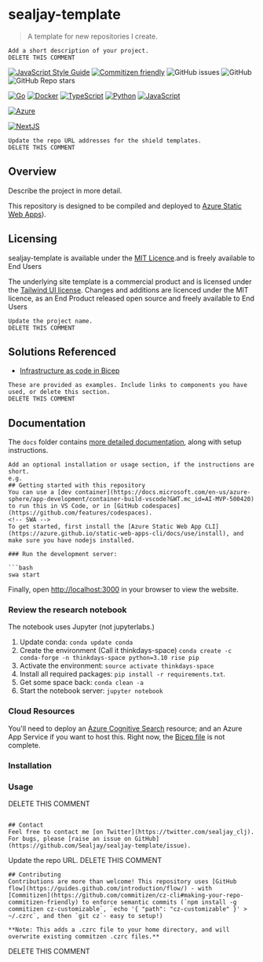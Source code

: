 # sealjay-template
> A template for new repositories I create.

```
Add a short description of your project.
DELETE THIS COMMENT
```
<!-- Javascript -->
[![JavaScript Style Guide](https://img.shields.io/badge/code_style-standard-brightgreen.svg)](https://standardjs.com)
[![Commitizen friendly](https://img.shields.io/badge/commitizen-friendly-brightgreen.svg)](http://commitizen.github.io/cz-cli/)
![GitHub issues](https://img.shields.io/github/issues/Sealjay/sealjay-template)
![GitHub](https://img.shields.io/github/license/Sealjay/sealjay-template)
![GitHub Repo stars](https://img.shields.io/github/stars/Sealjay/sealjay-template?style=social)

<!-- Lang badges -->
[![Go](https://img.shields.io/badge/--3178C6?logo=go&logoColor=ffffff)](https://go.dev/)
[![Docker](https://img.shields.io/badge/--3178C6?logo=docker&logoColor=ffffff)](https://www.docker.com/) 
[![TypeScript](https://img.shields.io/badge/--3178C6?logo=typescript&logoColor=ffffff)](https://www.typescriptlang.org/)
[![Python](https://img.shields.io/badge/--3178C6?logo=python&logoColor=ffffff)](https://www.python.org/)
[![JavaScript](https://img.shields.io/badge/--3178C6?logo=javascript&logoColor=ffffff)](https://nodejs.org/en/)

<!-- Cloud badges -->
[![Azure](https://img.shields.io/badge/--3178C6?logo=microsoftazure&logoColor=ffffff)](https://learn.microsoft.com/en-us/azure/developer/azure-developer-cli/?WT.mc_id=AI-MVP-5004204)

<!-- Package badges -->
[![NextJS](https://img.shields.io/badge/--3178C6?logo=next.js&logoColor=ffffff)](https://nextjs.org/)


```
Update the repo URL addresses for the shield templates.
DELETE THIS COMMENT
```

## Overview
Describe the project in more detail.

This repository is designed to be compiled and deployed to [Azure Static Web Apps](https://docs.microsoft.com/en-us/azure/static-web-apps/deploy-nextjs?WT.mc_id=AI-MVP-5004204)).


## Licensing
<!-- MIT -->
sealjay-template is available under the [MIT Licence](./LICENCE).and is freely available to End Users
<!-- Tailwind template -->
The underlying site template is a commercial product and is licensed under the [Tailwind UI license](https://tailwindui.com/license). Changes and additions are licenced under the MIT licence, as an End Product released open source and freely available to End Users

```
Update the project name.
DELETE THIS COMMENT
```

## Solutions Referenced
- [Infrastructure as code in Bicep](https://docs.microsoft.com/en-us/azure/azure-resource-manager/bicep/overview?&WT.mc_id=AI-MVP-500420)


```
These are provided as examples. Include links to components you have used, or delete this section.
DELETE THIS COMMENT
```

## Documentation
The `docs` folder contains [more detailed documentation](./docs/start-here.md), along with setup instructions.

```
Add an optional installation or usage section, if the instructions are short.
e.g.
## Getting started with this repository
You can use a [dev container](https://docs.microsoft.com/en-us/azure-sphere/app-development/container-build-vscode?&WT.mc_id=AI-MVP-500420) to run this in VS Code, or in [GitHub codespaces](https://github.com/features/codespaces).
<!-- SWA -->
To get started, first install the [Azure Static Web App CLI](https://azure.github.io/static-web-apps-cli/docs/use/install), and make sure you have nodejs installed.

### Run the development server:

```bash
swa start
```

Finally, open [http://localhost:3000](http://localhost:3000) in your browser to view the website.
<!-- Python -->
### Review the research notebook
The notebook uses Jupyter (not jupyterlabs.)
1. Update conda: `conda update conda`
2. Create the environment (Call it thinkdays-space) `conda create -c conda-forge -n thinkdays-space python=3.10 rise pip`
3. Activate the environment: `source activate thinkdays-space`
4. Install all required packages: `pip install -r requirements.txt`.
5. Get some space back: `conda clean -a`
6. Start the notebook server: `jupyter notebook`

### Cloud Resources
You'll need to deploy an [Azure Cognitive Search](https://docs.microsoft.com/en-us/azure/search/search-what-is-azure-search?WT.mc_id=AI-MVP-5004204) resource; and an Azure App Service if you want to host this. Right now, the [Bicep file](https://docs.microsoft.com/en-us/azure/azure-resource-manager/bicep/overview?&WT.mc_id=AI-MVP-500420) is not complete.

### Installation

### Usage

DELETE THIS COMMENT
```

## Contact
Feel free to contact me [on Twitter](https://twitter.com/sealjay_clj). For bugs, please [raise an issue on GitHub](https://github.com/Sealjay/sealjay-template/issue).
```
Update the repo URL.
DELETE THIS COMMENT
```
## Contributing
Contributions are more than welcome! This repository uses [GitHub flow](https://guides.github.com/introduction/flow/) - with [Commitizen](https://github.com/commitizen/cz-cli#making-your-repo-commitizen-friendly) to enforce semantic commits (`npm install -g commitizen cz-customizable`, `echo '{ "path": "cz-customizable" }' > ~/.czrc`, and then `git cz`- easy to setup!)

**Note: This adds a .czrc file to your home directory, and will overwrite existing commitzen .czrc files.**

```
DELETE THIS COMMENT
```

